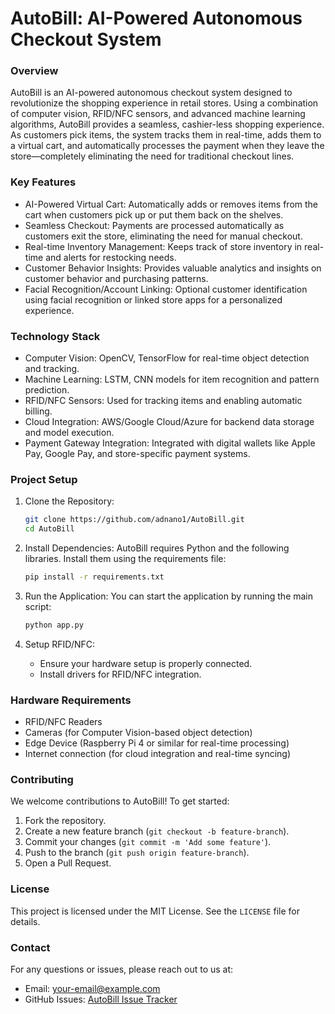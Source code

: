 # AutoBill: AI-Powered Autonomous Checkout System

### Overview
AutoBill is an AI-powered autonomous checkout system designed to revolutionize the shopping experience in retail stores. Using a combination of computer vision, RFID/NFC sensors, and advanced machine learning algorithms, AutoBill provides a seamless, cashier-less shopping experience. As customers pick items, the system tracks them in real-time, adds them to a virtual cart, and automatically processes the payment when they leave the store—completely eliminating the need for traditional checkout lines.

### Key Features
- AI-Powered Virtual Cart: Automatically adds or removes items from the cart when customers pick up or put them back on the shelves.
- Seamless Checkout: Payments are processed automatically as customers exit the store, eliminating the need for manual checkout.
- Real-time Inventory Management: Keeps track of store inventory in real-time and alerts for restocking needs.
- Customer Behavior Insights: Provides valuable analytics and insights on customer behavior and purchasing patterns.
- Facial Recognition/Account Linking: Optional customer identification using facial recognition or linked store apps for a personalized experience.
  
### Technology Stack
- Computer Vision: OpenCV, TensorFlow for real-time object detection and tracking.
- Machine Learning: LSTM, CNN models for item recognition and pattern prediction.
- RFID/NFC Sensors: Used for tracking items and enabling automatic billing.
- Cloud Integration: AWS/Google Cloud/Azure for backend data storage and model execution.
- Payment Gateway Integration: Integrated with digital wallets like Apple Pay, Google Pay, and store-specific payment systems.

### Project Setup

1. Clone the Repository:
   ```bash
   git clone https://github.com/adnano1/AutoBill.git
   cd AutoBill
   ```

2. Install Dependencies:
   AutoBill requires Python and the following libraries. Install them using the requirements file:
   ```bash
   pip install -r requirements.txt
   ```

3. Run the Application:
   You can start the application by running the main script:
   ```bash
   python app.py
   ```

4. Setup RFID/NFC:
   - Ensure your hardware setup is properly connected.
   - Install drivers for RFID/NFC integration.

### Hardware Requirements
- RFID/NFC Readers
- Cameras (for Computer Vision-based object detection)
- Edge Device (Raspberry Pi 4 or similar for real-time processing)
- Internet connection (for cloud integration and real-time syncing)

### Contributing
We welcome contributions to AutoBill! To get started:
1. Fork the repository.
2. Create a new feature branch (`git checkout -b feature-branch`).
3. Commit your changes (`git commit -m 'Add some feature'`).
4. Push to the branch (`git push origin feature-branch`).
5. Open a Pull Request.

### License
This project is licensed under the MIT License. See the `LICENSE` file for details.

### Contact
For any questions or issues, please reach out to us at:
- Email: your-email@example.com
- GitHub Issues: [AutoBill Issue Tracker](https://github.com/adnano1/AutoBill/issues)
